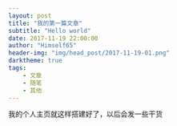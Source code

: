 ```yaml
---
layout: post
title: "我的第一篇文章"
subtitle: "Hello world"
date: 2017-11-19 22:00:00
author: "Himself65"
header-img: "img/head_post/2017-11-19-01.png"
darktheme: true
tags: 
    - 文章
    - 随笔
    - 其他
---
```


我的个人主页就这样搭建好了，以后会发一些干货